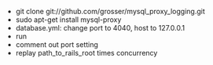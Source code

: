  - git clone git://github.com/grosser/mysql_proxy_logging.git
 - sudo apt-get install mysql-proxy
 - database.yml: change port to 4040, host to 127.0.0.1
 - run
 - comment out port setting
 - replay path_to_rails_root times concurrency
